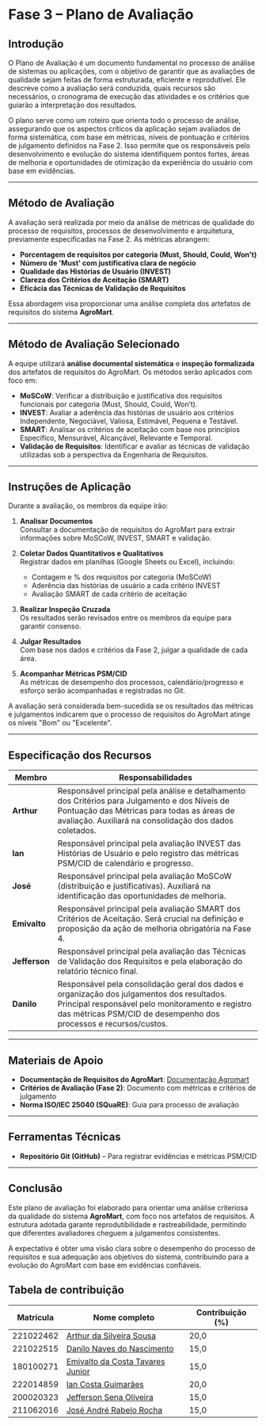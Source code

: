 # Fase 3 – Plano de Avaliação

## Introdução

O Plano de Avaliação é um documento fundamental no processo de análise de sistemas ou aplicações, com o objetivo de garantir que as avaliações de qualidade sejam feitas de forma estruturada, eficiente e reprodutível. Ele descreve como a avaliação será conduzida, quais recursos são necessários, o cronograma de execução das atividades e os critérios que guiarão a interpretação dos resultados.

O plano serve como um roteiro que orienta todo o processo de análise, assegurando que os aspectos críticos da aplicação sejam avaliados de forma sistemática, com base em métricas, níveis de pontuação e critérios de julgamento definidos na Fase 2. Isso permite que os responsáveis pelo desenvolvimento e evolução do sistema identifiquem pontos fortes, áreas de melhoria e oportunidades de otimização da experiência do usuário com base em evidências.

---

## Método de Avaliação

A avaliação será realizada por meio da análise de métricas de qualidade do processo de requisitos, processos de desenvolvimento e arquitetura, previamente especificadas na Fase 2. As métricas abrangem:

- **Porcentagem de requisitos por categoria (Must, Should, Could, Won't)**
- **Número de 'Must' com justificativa clara de negócio**
- **Qualidade das Histórias de Usuário (INVEST)**
- **Clareza dos Critérios de Aceitação (SMART)**
- **Eficácia das Técnicas de Validação de Requisitos**

Essa abordagem visa proporcionar uma análise completa dos artefatos de requisitos do sistema **AgroMart**.

---

## Método de Avaliação Selecionado

A equipe utilizará **análise documental sistemática** e **inspeção formalizada** dos artefatos de requisitos do AgroMart. Os métodos serão aplicados com foco em:

- **MoSCoW**: Verificar a distribuição e justificativa dos requisitos funcionais por categoria (Must, Should, Could, Won’t).
- **INVEST**: Avaliar a aderência das histórias de usuário aos critérios Independente, Negociável, Valiosa, Estimável, Pequena e Testável.
- **SMART**: Analisar os critérios de aceitação com base nos princípios Específico, Mensurável, Alcançável, Relevante e Temporal.
- **Validação de Requisitos**: Identificar e avaliar as técnicas de validação utilizadas sob a perspectiva da Engenharia de Requisitos.

---

## Instruções de Aplicação

Durante a avaliação, os membros da equipe irão:

1. **Analisar Documentos**  
   Consultar a documentação de requisitos do AgroMart para extrair informações sobre MoSCoW, INVEST, SMART e validação.

2. **Coletar Dados Quantitativos e Qualitativos**  
   Registrar dados em planilhas (Google Sheets ou Excel), incluindo:
   - Contagem e % dos requisitos por categoria (MoSCoW)
   - Aderência das histórias de usuário a cada critério INVEST
   - Avaliação SMART de cada critério de aceitação

3. **Realizar Inspeção Cruzada**  
   Os resultados serão revisados entre os membros da equipe para garantir consenso.

4. **Julgar Resultados**  
   Com base nos dados e critérios da Fase 2, julgar a qualidade de cada área.

5. **Acompanhar Métricas PSM/CID**  
   As métricas de desempenho dos processos, calendário/progresso e esforço serão acompanhadas e registradas no Git.

A avaliação será considerada bem-sucedida se os resultados das métricas e julgamentos indicarem que o processo de requisitos do AgroMart atinge os níveis "Bom" ou "Excelente".

---

## Especificação dos Recursos

| Membro     | Responsabilidades |
|------------|-------------------|
| **Arthur** | Responsável principal pela análise e detalhamento dos Critérios para Julgamento e dos Níveis de Pontuação das Métricas para todas as áreas de avaliação. Auxiliará na consolidação dos dados coletados.|
| **Ian**    | Responsável principal pela avaliação INVEST das Histórias de Usuário e pelo registro das métricas PSM/CID de calendário e progresso. |
| **José**   | Responsável principal pela avaliação MoSCoW (distribuição e justificativas). Auxiliará na identificação das oportunidades de melhoria. |
| **Emivalto** | Responsável principal pela avaliação SMART dos Critérios de Aceitação. Será crucial na definição e proposição da ação de melhoria obrigatória na Fase 4. |
| **Jefferson** | Responsável principal pela avaliação das Técnicas de Validação dos Requisitos e pela elaboração do relatório técnico final. |
| **Danilo** | Responsável pela consolidação geral dos dados e organização dos julgamentos dos resultados. Principal responsável pelo monitoramento e registro das métricas PSM/CID de desempenho dos processos e recursos/custos. |

---

## Materiais de Apoio

- **Documentação de Requisitos do AgroMart**: [Documentação Agromart](https://github.com/AgroMart/docs)
- **Critérios de Avaliação (Fase 2)**: Documento com métricas e critérios de julgamento
- **Norma ISO/IEC 25040 (SQuaRE)**: Guia para processo de avaliação

---

## Ferramentas Técnicas

- **Repositório Git (GitHub)** – Para registrar evidências e métricas PSM/CID

---

## Conclusão

Este plano de avaliação foi elaborado para orientar uma análise criteriosa da qualidade do sistema **AgroMart**, com foco nos artefatos de requisitos. A estrutura adotada garante reprodutibilidade e rastreabilidade, permitindo que diferentes avaliadores cheguem a julgamentos consistentes.

A expectativa é obter uma visão clara sobre o desempenho do processo de requisitos e sua adequação aos objetivos do sistema, contribuindo para a evolução do AgroMart com base em evidências confiáveis.

## Tabela de contribuição

| Matrícula   | Nome completo                        | Contribuição (%) |
|-------------|--------------------------------------|------------------|
| 221022462   | [Arthur da Silveira Sousa](https://github.com/Tutzs)             | 20,0             |
| 221022515   | [Danilo Naves do Nascimento](https://github.com/DaniloNavesS)          | 15,0             |
| 180100271   | [Emivalto da Costa Tavares Junior](https://github.com/EmivaltoJrr)    | 15,0             |
| 222014859   | [Ian Costa Guimarães](https://github.com/iancostag)                 | 20,0             |
| 200020323   | [Jefferson Sena Oliveira](https://github.com/JeffersonSenaa)              | 15,0             |
| 211062016   | [José André Rabelo Rocha](https://github.com/joseandre25)             | 15,0             |